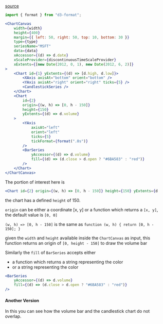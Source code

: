 [source](https://github.com/kossidts/react-stockcharts/blob/master/docs/lib/charts/CandleStickStockScaleChartWithVolumeBarV2.js) <!-- , [codesandbox](https://codesandbox.io/s/github/rrag/react-stockcharts-examples2/tree/master/examples/CandleStickStockScaleChartWithVolumeBarV2) -->

```js
import { format } from "d3-format";
```

```jsx
<ChartCanvas
    width={width}
    height={400}
    margin={{ left: 50, right: 50, top: 10, bottom: 30 }}
    type={type}
    seriesName="MSFT"
    data={data}
    xAccessor={(d) => d.date}
    xScaleProvider={discontinuousTimeScaleProvider}
    xExtents={[new Date(2012, 0, 1), new Date(2012, 6, 2)]}
>
    <Chart id={1} yExtents={(d) => [d.high, d.low]}>
        <XAxis axisAt="bottom" orient="bottom" />
        <YAxis axisAt="right" orient="right" ticks={5} />
        <CandlestickSeries />
    </Chart>
    <Chart
        id={2}
        origin={(w, h) => [0, h - 150]}
        height={150}
        yExtents={(d) => d.volume}
    >
        <YAxis
            axisAt="left"
            orient="left"
            ticks={5}
            tickFormat={format(".0s")}
        />
        <BarSeries
            yAccessor={(d) => d.volume}
            fill={(d) => (d.close > d.open ? "#6BA583" : "red")}
        />
    </Chart>
</ChartCanvas>
```

The portion of interest here is

```jsx
<Chart id={2} origin={(w, h) => [0, h - 150]} height={150} yExtents={d => d.volume}>
```

the chart has a defined `height` of 150.

`origin` can be either a coordinate [x, y] or a function which returns a `[x, y]`, the default value is `[0, 0]`

`(w, h) => [0, h - 150]` is the same as `function (w, h) { return [0, h - 150]; }`

given the `width` and `height` available inside the `ChartCanvas` as input, this function returns an origin of `[0, height - 150]` to draw the volume bar

Similarly the `fill` of `BarSeries` accepts either

-   a function which returns a string representing the color
-   or a string representing the color

```jsx
<BarSeries
    yAccessor={(d) => d.volume}
    fill={(d) => (d.close > d.open ? "#6BA583" : "red")}
/>
```

#### Another Version

In this you can see how the volume bar and the candlestick chart do not overlap.
